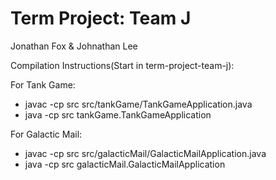 # Term Project: Team J
Jonathan Fox & Johnathan Lee

Compilation Instructions(Start in term-project-team-j):

For Tank Game:

- javac -cp src src/tankGame/TankGameApplication.java
- java -cp src tankGame.TankGameApplication

For Galactic Mail:

- javac -cp src src/galacticMail/GalacticMailApplication.java
- java -cp src galacticMail.GalacticMailApplication



